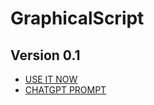 # GraphicalScript

## Version 0.1
- [USE IT NOW](https://raw.githack.com/koo1140/GraphicalScript/main/v0-1.html)
- [CHATGPT PROMPT](https://raw.githubusercontent.com/koo1140/GraphicalScript/main/v0-1-gpt-prompt.txt)

